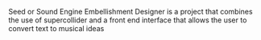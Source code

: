 Seed or Sound Engine Embellishment Designer is a project that combines the use of supercollider and a front end interface that allows the user to convert text to musical ideas
